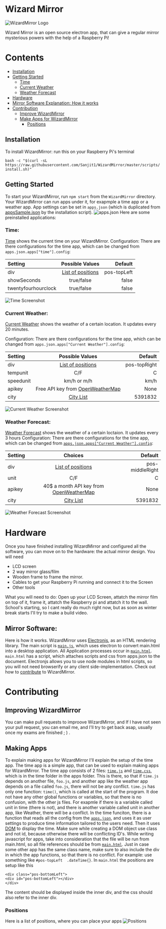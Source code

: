# Wizard Mirror
![WizardMirror Logo](img/logo.png)


Wizard Mirror is an open source electron app, that can give a regular mirror mysterious powers with the help of a Raspberry Pi!

# Contents

- [Installation](#installation) 
- [Getting Started](#getting-started)  
	- [Time](#time)
	- [Current Weather](#current-weather)
	- [Weather Forecast](#weather-forecast)
- [Hardware](#hardware)
- [Mirror Software Explanation: How it works](#mirror-software)
- [Contribution](#Contributing)
	- [Improve WizardMirror](#improving-wizardmirror)
	- [Make Apps for WizardMirror](#making-apps)
		- [Positions](#positions)


## Installation

To install WizardMirror: run this on your Raspberry Pi's terminal

`bash -c "$(curl -sL https://raw.githubusercontent.com/Sanjit1/WizardMirror/master/scripts/install.sh)"`

## Getting Started

To start your WizardMirror, run `npm start` from the `WizardMirror` directory. Your WizardMirror can run apps under it, for exapmple a time app or a weather app. App settings can be set in `apps.json` (which is duplicated from [appsSample.json](appsSample.json) by the installation script).
![apps.json](apps.json.png)
Here are some preinstalled applications:

### Time:
[Time](apps/time) shows the current time on your WizardMirror.
Configuration:
There are there configurations for the time app, which can be changed from `apps.json.apps["time"].config`:

| Setting| Possible Values| Default|  
| :---        |    :----:   |          ---: |
| div | [List of positions](#positions)| pos-topLeft  |
| showSeconds| true/false | false |
| twentyfourhourclock| true/false | false |

![Time Screenshot](apps/time/timeScreenshot.png)
### Current Weather:
[Current Weather](apps/weather) shows the weather of a certain location. It updates every 20 minutes.

Configuration:
There are there configurations for the time app, which can be changed from `apps.json.apps["Current Weather"].config`:

| Setting| Possible Values| Default|  
| :---        |    :----:   |          ---: |
| div | [List of positions](#positions)| pos-topRight  |
| tempunit| C/F | C |
| speedunit| km/h or m/h | km/h |
| apikey| Free API key from [OpenWeatherMap](https://openweathermap.org/api) | None |
| city| [City List](http://bulk.openweathermap.org/sample/city.list.json.gz) | 5391832 |

![Current Weather Screenshot](apps/weather/currentScreenshot.png)
### Weather Forecast:
[Weather Forecast](apps/weather) shows the weather of a certain loctaion. It updates every 3 hours
Configuration:
There are there configurations for the time app, which can be changed from [`apps.json.apps["Current Weather"].config`](appsSample.json#L7):

| Setting| Choices | Default|  
| :---        |    :----:   |          ---: |
| div | [List of positions](#positions)| pos-middleRight  |
| unit| C/F | C |
| apikey| 40$ a month API key from [OpenWeatherMap](https://openweathermap.org/api) | None |
| city| [City List](http://bulk.openweathermap.org/sample/city.list.json.gz) | 5391832 |

![Weather Forecast Screenshot](apps/weather/forecastScreenshot.png)
# Hardware
Once you have finished installing WizardMirror and configured all the software, you can move on to the hardware: the actual mirror design. 
You will need 
- LCD screen
- 2 way mirror glass/film
- Wooden frame to frame the mirror.
- Cables to get your Raspberry Pi running and connect it to the Screen
- Other tools

What you will need to do:
Open up your LCD Screen, attatch the mirror film on top of it, frame it, attatch the Raspberry pi and attatch it to the wall. School's starting, so I cant really do much right now, but as soon as winter break starts I'll try to make a build video.

## Mirror Software:
Here is how it works. WizardMirror uses [Electronjs](https://electronjs.org), as an HTML rendering library. The main script is [`main.js`](main.js), which uses electron to convert main.html into a desktop application. All Application processes occur in [`main.html`](main.html). `main.html` has a script, which attaches scripts and css from apps.json to the document. Electronjs allows you to use node modules in html scripts, so you will not need browserify or any client side-implementation.
Check out how to [contribute](#contributing) to WizardMirror.


# Contributing 

## Improving WizardMirror
You can make pull requests to improove WizardMirror, and If I have not seen your pull request, you can email me, and I'll try to get back asap, usually once my exams are finished ; ) .


## Making Apps
To explain making apps for WizardMirror I'll explain the setup of the time app.
The time app is a simple app, that can be used to explain making apps for WizardMirror. The time app consists of 2 files: [`time.js`](apps/time/time.js) and [`time.css`](apps/time/time.css), which is in the time folder in the apps folder. This is there, so that if `time.js` depends on another file, `foo.js`, and another app like the weather app depends on a file called `foo.js`, there will not be any conflict. `time.js` has only one function: `time()`, which is called at the start of the program. It doe not have any other global functions or variables, so that there is no confusion, with the other js files. For exapmle if there is a variable called unit in time (there is not), and there is another variable called unit in another app, like Weather, there will be a conflict. In the time funciton, there is a function that reads all the config from the [`apps.json`](appsSample.json), and uses it as user settings to produce time information tailored to the users need. Then it uses [DOM](https://developer.mozilla.org/en-US/docs/Web/API/Document_Object_Model/Introduction) to display the time. Make sure while creating a DOM object use class and not id, because otherwise there will be conflicting ID's. While writing javascript for apps, take into consideration that the file will be run from main.html, so all file references should be from [`main.html`](main.html). Just in case some other app has the same class name, make sure to also include the div in which the app functions, so that there is no conflict. For example: use something like `#pos-topLeft  .dateTime{}`. In `main.html` the positions are setup like this
```
<div class="pos-bottomLeft">
<div id="pos-bottomLeft"></div>
</div>
```
The content should be displayed inside the inner div, and the css should also refer to the inner div. 
### Positions
Here is a list of positions, where you can place your apps
![Positions](positions.png)
